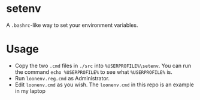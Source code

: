 # setenv
A `.bashrc`-like way to set your environment variables.

# Usage
* Copy the two `.cmd` files in `./src` into `%USERPROFILE%\setenv`. You can run the command `echo %USERPROFILE%` to see what `%USERPROFILE%` is.
* Run `loonenv.reg.cmd` as Administrator.
* Edit `loonenv.cmd` as you wish. The `loonenv.cmd` in this repo is an example in my laptop
